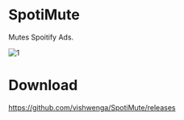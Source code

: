 # SpotiMute
Mutes Spoitify Ads.

![1](https://imgur.com/Vy6NqmU)

# Download
https://github.com/vishwenga/SpotiMute/releases
